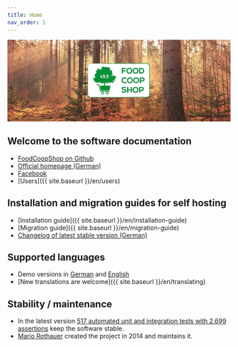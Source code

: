 ```yaml
---
title: Home
nav_order: 1
---
```


![](https://raw.githubusercontent.com/foodcoopshop/foodcoopshop/main/webroot/files/images/sliders/demo-slider.jpg)

## Welcome to the software documentation

* [FoodCoopShop on Github]({{site.repo_url}})
* [Official homepage (German)](https://www.foodcoopshop.com/)
* [Facebook](https://facebook.com/FoodCoopShop)
* [Users]({{ site.baseurl }}/en/users)

## Installation and migration guides for self hosting

* [Installation guide]({{ site.baseurl }}/en/installation-guide)
* [Migration guide]({{ site.baseurl }}/en/migration-guide)
* [Changelog of latest stable version (German)]({{{site.repo_url}}/blob/main/CHANGELOG.md)

## Supported languages

* Demo versions in [German](https://demo-de.foodcoopshop.com) and [English](https://demo-en.foodcoopshop.com)
* [New translations are welcome]({{ site.baseurl }}/en/translating)

## Stability / maintenance

* In the latest version [517 automated unit and integration tests with 2.699 assertions]({{site.repo_url}}/actions) keep the software stable.
* [Mario Rothauer](https://github.com/mrothauer) created the project in 2014 and maintains it.

